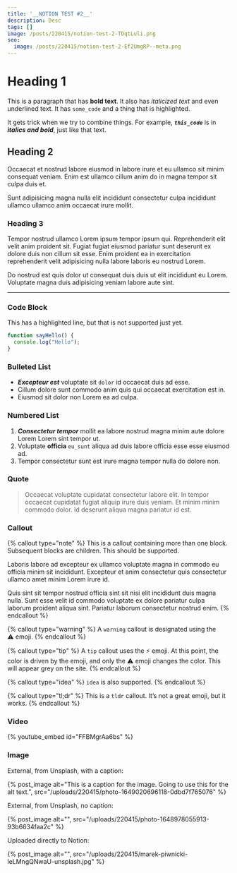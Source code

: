 ```yaml
---
title: '__NOTION TEST #2__'
description: Desc
tags: []
image: /posts/220415/notion-test-2-TDqtLuli.png
seo:
  image: /posts/220415/notion-test-2-Ef2UmgRP--meta.png
---
```


# Heading 1

This is a paragraph that has **bold text**. It also has _italicized text_ and even underlined text. It has `some_code` and a thing that is highlighted.

It gets trick when we try to combine things. For example, **_`this_code`_** is in **_italics and bold_**, just like that text.

## Heading 2

Occaecat et nostrud labore eiusmod in labore irure et eu ullamco sit minim consequat veniam. Enim est ullamco cillum anim do in magna tempor sit culpa duis et.

Sunt adipisicing magna nulla elit incididunt consectetur culpa incididunt ullamco ullamco anim occaecat irure mollit.

### Heading 3

Tempor nostrud ullamco Lorem ipsum tempor ipsum qui. Reprehenderit elit velit anim proident sit. Fugiat fugiat eiusmod pariatur sunt deserunt ex dolore duis non cillum sit esse. Enim proident ea in exercitation reprehenderit velit adipisicing nulla labore laboris eu nostrud Lorem.

Do nostrud est quis dolor ut consequat duis duis ut elit incididunt eu Lorem. Voluptate magna duis adipisicing veniam labore aute sint.

---

### Code Block

This has a highlighted line, but that is not supported just yet.

```js
function sayHello() {
  console.log("Hello");
}
```

### Bulleted List

- **_Excepteur est_** voluptate sit `dolor` id occaecat duis ad esse.
- Cillum dolore sunt commodo anim quis qui occaecat exercitation est in.
- Eiusmod sit dolor non Lorem ea ad culpa.

### Numbered List

1. **_Consectetur tempor_** mollit ea labore nostrud magna minim aute dolore Lorem Lorem sint tempor ut.
1. Voluptate **officia** `eu_sunt` aliqua ad duis labore officia esse esse eiusmod ad.
1. Tempor consectetur sunt est irure magna tempor nulla do dolore non.

### Quote

> Occaecat voluptate cupidatat consectetur labore elit. In tempor occaecat cupidatat fugiat aliquip irure duis veniam. Et minim minim commodo dolor. Id deserunt aliqua magna pariatur id est.

### Callout

{% callout type="note" %}
This is a callout containing more than one block. Subsequent blocks are children. This should be supported.

Laboris labore ad excepteur ex ullamco voluptate magna in commodo eu officia minim sit incididunt. Excepteur et anim consectetur quis consectetur ullamco amet minim Lorem irure id.

Quis sint sit tempor nostrud officia sint sit nisi elit incididunt duis magna nulla. Sunt esse velit id commodo voluptate ex dolore pariatur culpa laborum proident aliqua sint. Pariatur laborum consectetur nostrud enim.
{% endcallout %}

{% callout type="warning" %}
A `warning` callout is designated using the ⚠️ emoji.
{% endcallout %}

{% callout type="tip" %}
A `tip` callout uses the ⚡ emoji. At this point, the color is driven by the emoji, and only the ⚠️ emoji changes the color. This will appear grey on the site.
{% endcallout %}

{% callout type="idea" %}
`idea` is also supported.
{% endcallout %}

{% callout type="tl;dr" %}
This is a `tldr` callout. It’s not a great emoji, but it works.
{% endcallout %}

### Video

{% youtube_embed id="FFBMgrAa6bs" %}

### Image

External, from Unsplash, with a caption:

{% post_image alt="This is a caption for the image. Going to use this for the alt text.", src="/uploads/220415/photo-1649020696118-0dbd7f765076" %}

External, from Unsplash, no caption:

{% post_image alt="", src="/uploads/220415/photo-1648978055913-93b6634faa2c" %}

Uploaded directly to Notion:

{% post_image alt="", src="/uploads/220415/marek-piwnicki-leLMngQNwaU-unsplash.jpg" %}
